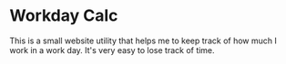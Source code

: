 # Workday Calc

This is a small website utility that helps me to keep track of how much I work in a work day. It's very easy to lose track of time. 
